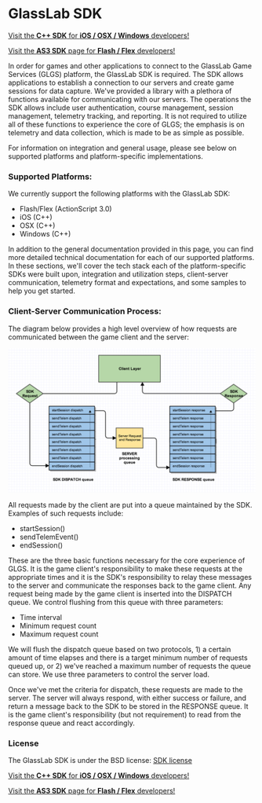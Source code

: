 # GlassLab SDK

[Visit the **C++ SDK** for **iOS / OSX / Windows** developers!](https://github.com/GlasslabGames/GlassLabSDK-cpp/ "Visit the **C++ SDK** for **iOS / OSX / Windows** developers!")

[Visit the **AS3 SDK** page for **Flash / Flex** developers!](https://github.com/GlasslabGames/GlassLabSDK-as3/ "Visit the **AS3 SDK** page for **Flash / Flex** developers!")

In order for games and other applications to connect to the GlassLab Game Services (GLGS) platform, the GlassLab SDK is required. The SDK allows applications to establish a connection to our servers and create game sessions for data capture. We've provided a library with a plethora of functions available for communicating with our servers. The operations the SDK allows include user authentication, course management, session management, telemetry tracking, and reporting. It is not required to utilize all of these functions to experience the core of GLGS; the emphasis is on telemetry and data collection, which is made to be as simple as possible.

For information on integration and general usage, please see below on supported platforms and platform-specific implementations.

### Supported Platforms:

We currently support the following platforms with the GlassLab SDK:
- Flash/Flex (ActionScript 3.0)
- iOS (C++)
- OSX (C++)
- Windows (C++)

In addition to the general documentation provided in this page, you can find more detailed technical documentation for each of our supported platforms. In these sections, we'll cover the tech stack each of the platform-specific SDKs were built upon, integration and utilization steps, client-server communication, telemetry format and expectations, and some samples to help you get started.

### Client-Server Communication Process:

The diagram below provides a high level overview of how requests are communicated between the game client and the server:

![Alt text](https://github.com/GlasslabGames/GlassLabSDK/blob/master/docs/Client_Server_Communication_With_SDK.png)

All requests made by the client are put into a queue maintained by the SDK. Examples of such requests include:
- startSession()
- sendTelemEvent()
- endSession()

These are the three basic functions necessary for the core experience of GLGS. It is the game client's responsibility to make these requests at the appropriate times and it is the SDK's responsibility to relay these messages to the server and communicate the responses back to the game client. Any request being made by the game client is inserted into the DISPATCH queue. We control flushing from this queue with three parameters:
- Time interval
- Minimum request count
- Maximum request count

We will flush the dispatch queue based on two protocols, 1) a certain amount of time elapses and there is a target minimum number of requests queued up, or 2) we've reached a maximum number of requests the queue can store. We use three parameters to control the server load.

Once we've met the criteria for dispatch, these requests are made to the server. The server will always respond, with either success or failure, and return a message back to the SDK to be stored in the RESPONSE queue. It is the game client's responsibility (but not requirement) to read from the response queue and react accordingly.

### License

The GlassLab SDK is under the BSD license: [SDK license](https://github.com/GlasslabGames/GlassLabSDK/blob/master/LICENSE "SDK license")

[Visit the **C++ SDK** for **iOS / OSX / Windows** developers!](https://github.com/GlasslabGames/GlassLabSDK-cpp/ "Visit the **C++ SDK** for **iOS / OSX / Windows** developers!")

[Visit the **AS3 SDK** page for **Flash / Flex** developers!](https://github.com/GlasslabGames/GlassLabSDK-as3/ "Visit the **AS3 SDK** page for **Flash / Flex** developers!")